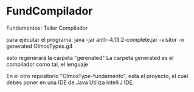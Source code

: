 # FundCompilador
Fundamentos: Taller Compilador

para ejecutar el programa:
java -jar antlr-4.13.2-complete.jar -visitor -o generated OlmosTypes.g4

esto regenerará la carpeta "gerenated"
La carpeta generated es el compilador como tal, el lenguaje

En el otro repositorio "OlmosType-fundamento", está el proyecto, el cual debes poner en una IDE de Java
Utiliza intelliJ IDE.
